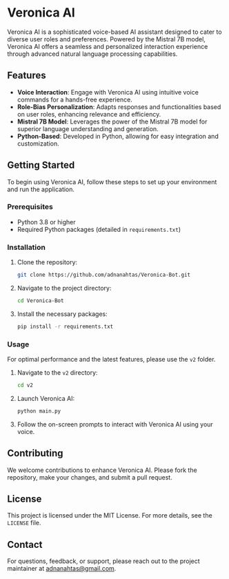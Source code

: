 # Veronica AI

Veronica AI is a sophisticated voice-based AI assistant designed to cater to diverse user roles and preferences. Powered by the Mistral 7B model, Veronica AI offers a seamless and personalized interaction experience through advanced natural language processing capabilities.

## Features

- **Voice Interaction**: Engage with Veronica AI using intuitive voice commands for a hands-free experience.
- **Role-Bias Personalization**: Adapts responses and functionalities based on user roles, enhancing relevance and efficiency.
- **Mistral 7B Model**: Leverages the power of the Mistral 7B model for superior language understanding and generation.
- **Python-Based**: Developed in Python, allowing for easy integration and customization.

## Getting Started

To begin using Veronica AI, follow these steps to set up your environment and run the application.

### Prerequisites

- Python 3.8 or higher
- Required Python packages (detailed in `requirements.txt`)

### Installation

1. Clone the repository:

   ```bash
   git clone https://github.com/adnanahtas/Veronica-Bot.git
   ```

2. Navigate to the project directory:

   ```bash
   cd Veronica-Bot
   ```

3. Install the necessary packages:

   ```bash
   pip install -r requirements.txt
   ```

### Usage

For optimal performance and the latest features, please use the `v2` folder.

1. Navigate to the `v2` directory:

   ```bash
   cd v2
   ```

2. Launch Veronica AI:

   ```bash
   python main.py
   ```

3. Follow the on-screen prompts to interact with Veronica AI using your voice.

## Contributing

We welcome contributions to enhance Veronica AI. Please fork the repository, make your changes, and submit a pull request.

## License

This project is licensed under the MIT License. For more details, see the `LICENSE` file.

## Contact

For questions, feedback, or support, please reach out to the project maintainer at [adnanahtas@gmail.com](mailto:adnanahtas@gmail.com).

